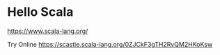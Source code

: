 # Hello Scala

https://www.scala-lang.org/

Try Online https://scastie.scala-lang.org/0ZJCkF3gTH2RvQM2HKoKsw
